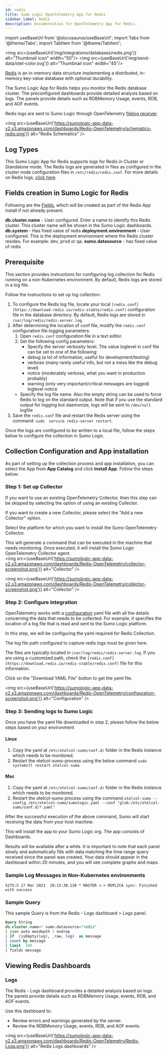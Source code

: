 ```yaml
---
id: redis
title: Sumo Logic OpenTelemetry App for Redis
sidebar_label: Redis
description: Documentation for OpenTelemetry App for Redis.
---
```


import useBaseUrl from '@docusaurus/useBaseUrl';
import Tabs from '@theme/Tabs';
import TabItem from '@theme/TabItem';

<img src={useBaseUrl('img/integrations/databases/redis.png')} alt="Thumbnail icon" width="50"/> <img src={useBaseUrl('img/send-data/otel-color.svg')} alt="Thumbnail icon" width="45"/>

[Redis](https://redis.io/docs/about/) is an in-memory data structure implementing a distributed, in-memory key-value database with optional durability.

The Sumo Logic App for Redis helps you monitor the Redis database cluster. The preconfigured dashboards provide detailed analysis based on logs. The panels provide details such as RDBMemory Usage, events, RDB, and AOF events.

Redis logs are sent to Sumo Logic through OpenTelemetry [filelog receiver](https://github.com/open-telemetry/opentelemetry-collector-contrib/tree/main/receiver/filelogreceiver).

<img src={useBaseUrl('https://sumologic-app-data-v2.s3.amazonaws.com/dashboards/Redis-OpenTelemetry/schematics-redis.png')} alt="Redis Schematics" />

## Log Types

This Sumo Logic App for Redis supports logs for Redis in Cluster or Standalone mode. The Redis logs are generated in files as configured in the cluster node configuration files in `/etc/redis/redis.conf`. For more details on Redis logs, [click here](https://redislabs.com/ebook/part-2-core-concepts/chapter-5-using-redis-for-application-support/5-1-logging-to-redis/).

## Fields creation in Sumo Logic for Redis

Following are the [Fields](https://help.sumologic.com/docs/manage/fields/), which will be created as part of the Redis App install if not already present.

**db.cluster.name** - User configured. Enter a name to identify this Redis cluster. This cluster name will be shown in the Sumo Logic dashboards.
**db.system** - Has fixed value of redis
**deployment.environment** - User configured. This is the deployment environment where the Redis cluster resides. For example: dev, prod or qa.
**sumo.datasource** - has fixed value of redis

## Prerequisite

This section provides instructions for configuring log collection for Redis running on a non-Kubernetes environment. By default, Redis logs are stored in a log file.

Follow the instructions to set up log collection:

1. To configure the Redis log file, locate your local `[redis.conf](https://download.redis.io/redis-stable/redis.conf)` configuration file in the database directory. By default, Redis logs are stored in `/var/log/redis/redis-server.log`.
1. After determining the location of conf file, modify the `redis.conf` configuration file logging parameters:
   1. Open `redis.conf` configuration file in a text editor.
   1. Set the following config parameters:
      * Specify the server verbosity level. The value loglevel in conf file can be set to one of the following:
      * debug (a lot of information, useful for development/testing)
      * verbose (many rarely useful info, but not a mess like the debug level)
      * notice (moderately verbose, what you want in production probably)
      * warning (only very important/critical messages are logged) loglevel notice
    * Specify the log file name. Also the empty string can be used to force Redis to log on the standard output. Note that if you use the standard output for logging but daemonize, logs will be sent to `/dev/null` logfile
1. Save the `redis.conf` file and restart the Redis server using the command: `sudo  service redis-server restart`.

Once the logs are configured to be written to a local file, follow the steps below to configure the collection in Sumo Logic.

## Collection Configuration and App installation

As part of setting up the collection process and app installation, you can select the App from **App Catalog** and click **Install App**.  Follow the steps below:

### Step 1: Set up Collector

If you want to use an existing OpenTelemetry Collector, then this step can be skipped by selecting the option of using an existing Collector.

If you want to create a new Collector, please select the "Add a new Collector" option.

Select the platform for which you want to install the Sumo OpenTelemetry Collector.

This will generate a command that can be executed in the machine that needs monitoring. Once executed, it will install the Sumo Logic OpenTelemetry Collector agent. <br/> <img src={useBaseUrl('https://sumologic-app-data-v2.s3.amazonaws.com/dashboards/Redis-OpenTelemetry/collector-screenshot.png')} alt="Collector" />

<img src={useBaseUrl('https://sumologic-app-data-v2.s3.amazonaws.com/dashboards/Redis-OpenTelemetry/collector-screenshot.png')} alt="Collector" />

### Step 2: Configure integration

OpenTelemetry works with a [configuration](https://opentelemetry.io/docs/collector/configuration/) yaml file with all the details concerning the data that needs to be collected. For example, it specifies the location of a log file that is read and sent to the Sumo Logic platform.

In this step, we will be configuring the yaml required for Redis Collection.

The log file path configured to capture redis logs must be given here.

The files are typically located in `/var/log/redis/redis-server.log`. If you are using a customized path, check the `[redis.conf](https://download.redis.io/redis-stable/redis.conf)` file for this information.

Click on the "Download YAML File" button to get the yaml file.

<img src={useBaseUrl('https://sumologic-app-data-v2.s3.amazonaws.com/dashboards/Redis-OpenTelemetry/configuration-screenshot.png')} alt="Configuration" />

### Step 3: Sending logs to Sumo Logic

Once you have the yaml file downloaded in step 2, please follow the below steps based on your environment

#### Linux

1. Copy the yaml at `/etc/otelcol-sumo/conf.d/` folder in the Redis instance which needs to be monitored.
2. Restart the otelcol-sumo process using the below command `sudo systemctl restart otelcol-sumo`

#### Mac

1. Copy the yaml at `/etc/otelcol-sumo/conf.d/` folder in the Redis instance which needs to be monitored.
2. Restart the otelcol-sumo process using the command `otelcol-sumo --config /etc/otelcol-sumo/sumologic.yaml --conf "glob:/etc/otelcol-sumo/conf.d/*.yaml"`

After the successful execution of the above command, Sumo will start receiving the data from your host machine.

This will install the app to your Sumo Logic org. The app consists of Dashboards.

Results will be available after a while. It is important to note that each panel slowly and automatically fills with data matching the time range query received since the panel was created. Your data should appear in the dashboard within 20 minutes, and you will see complete graphs and maps.

### Sample Log Messages in Non-Kubernetes environments

`5275:S 17 Mar 2021  19:13:38.138 * MASTER <-> REPLICA sync: Finished with success`

### Sample Query

This sample Query is from the Redis - Logs dashboard > Logs panel.

```sql
Query String
db.cluster.name=* sumo.datasource="redis"
| json auto maxdepth 1 nodrop
| if  (isEmpty(log), _raw, log)  as message
| count by message
| limit  100
| fields message
```

## Viewing Redis Dashboards

### Logs

The Redis - Logs dashboard provides a detailed analysis based on logs. The panels provide details such as RDBMemory Usage, events, RDB, and AOF events.

Use this dashboard to:
- Review errors and warnings generated by the server.
- Review the RDBMemory Usage, events, RDB, and AOF events.

<img src={useBaseUrl('https://sumologic-app-data-v2.s3.amazonaws.com/dashboards/Redis-OpenTelemetry/Redis-Logs.png')} alt="Redis Logs dashboards" />
